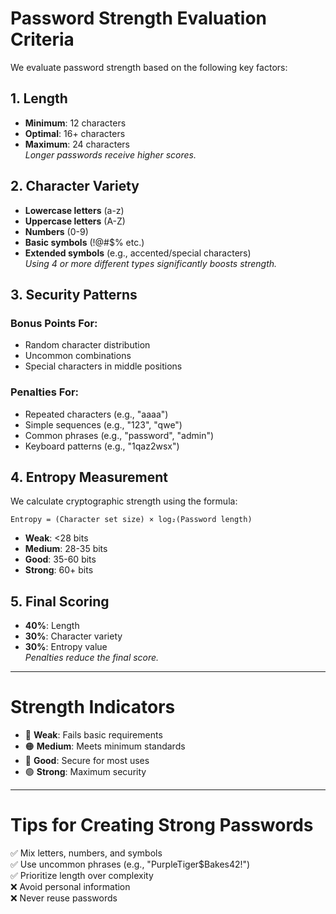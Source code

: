 # Password Strength Evaluation Criteria

We evaluate password strength based on the following key factors:

## 1. Length
- **Minimum**: 12 characters  
- **Optimal**: 16+ characters  
- **Maximum**: 24 characters  
*Longer passwords receive higher scores.*

## 2. Character Variety
- **Lowercase letters** (a-z)  
- **Uppercase letters** (A-Z)  
- **Numbers** (0-9)  
- **Basic symbols** (!@#$% etc.)  
- **Extended symbols** (e.g., accented/special characters)  
*Using 4 or more different types significantly boosts strength.*

## 3. Security Patterns
### Bonus Points For:
- Random character distribution  
- Uncommon combinations  
- Special characters in middle positions  

### Penalties For:
- Repeated characters (e.g., "aaaa")  
- Simple sequences (e.g., "123", "qwe")  
- Common phrases (e.g., "password", "admin")  
- Keyboard patterns (e.g., "1qaz2wsx")

## 4. Entropy Measurement
We calculate cryptographic strength using the formula:

```
Entropy = (Character set size) × log₂(Password length)
```

- **Weak**: <28 bits  
- **Medium**: 28-35 bits  
- **Good**: 35-60 bits  
- **Strong**: 60+ bits

## 5. Final Scoring
- **40%**: Length  
- **30%**: Character variety  
- **30%**: Entropy value  
*Penalties reduce the final score.*

---

# Strength Indicators
- 🔴 **Weak**: Fails basic requirements  
- 🟠 **Medium**: Meets minimum standards  
- 🔵 **Good**: Secure for most uses  
- 🟢 **Strong**: Maximum security

---

# Tips for Creating Strong Passwords
✅ Mix letters, numbers, and symbols  
✅ Use uncommon phrases (e.g., "PurpleTiger$Bakes42!")  
✅ Prioritize length over complexity  
❌ Avoid personal information  
❌ Never reuse passwords
